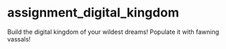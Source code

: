# assignment_digital_kingdom
Build the digital kingdom of your wildest dreams! Populate it with fawning vassals!


